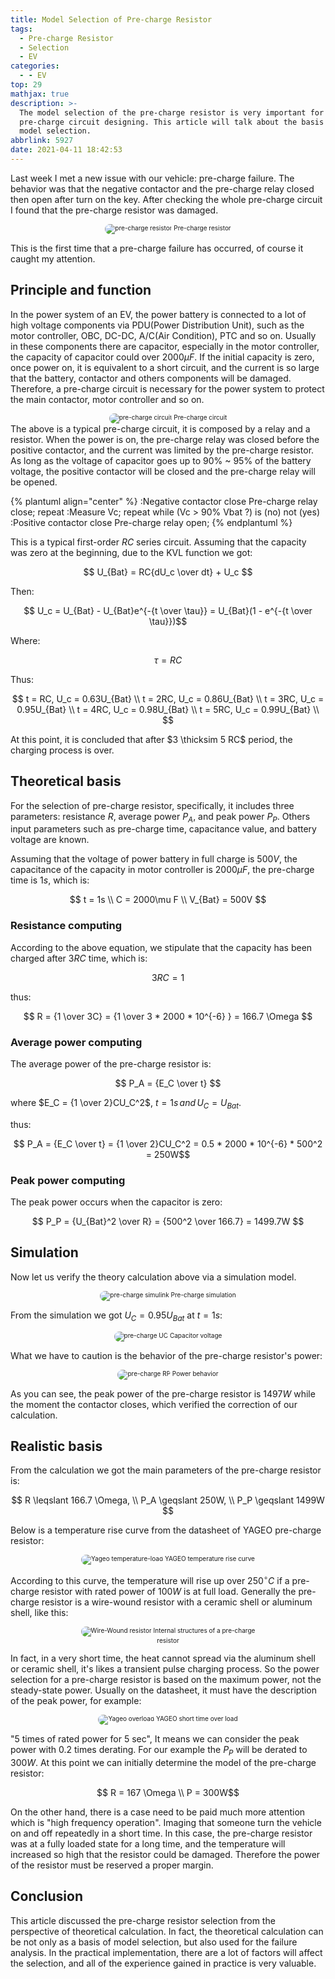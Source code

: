 ```yaml
---
title: Model Selection of Pre-charge Resistor
tags:
  - Pre-charge Resistor
  - Selection
  - EV
categories:
  - - EV
top: 29
mathjax: true
description: >-
  The model selection of the pre-charge resistor is very important for the
  pre-charge circuit designing. This article will talk about the basis for the
  model selection.
abbrlink: 5927
date: 2021-04-11 18:42:53
---
```


<style>
  .box {width:60%; text-align:center; font-size:10px; margin:0 auto;}
  .box img {border-radius: 10px;}
</style>

Last week I met a new issue with our vehicle: pre-charge failure. The behavior was that the negative contactor and the pre-charge relay closed then open after turn on the key. After checking the whole pre-charge circuit I found that the pre-charge resistor was damaged. 

<div class="box">
  <img src="https://raw.githubusercontent.com/CarloHan/pic-blog/master/pictures/20210415163027.png" alt="pre-charge resistor" />
  Pre-charge resistor
</div>

This is the first time that a pre-charge failure has occurred, of course it caught my attention.

## Principle and function

In the power system of an EV, the power battery is connected to a lot of high voltage components via PDU(Power Distribution Unit), such as the motor controller, OBC, DC-DC, A/C(Air Condition), PTC and so on. Usually in these components there are capacitor, especially in the motor controller, the capacity of capacitor could over $2000\mu F$. If the initial capacity is zero, once power on, it is equivalent to a short circuit, and the current is so large that the battery, contactor and others components will be damaged. Therefore, a pre-charge circuit is necessary for the power system to protect the main contactor, motor controller and so on.
<div class="box">
  <img src="https://raw.githubusercontent.com/CarloHan/pic-blog/master/pictures/precharge%20circuit_new.jpg" alt="pre-charge circuit" />
  Pre-charge circuit
</div>
The above is a typical pre-charge circuit, it is composed by a relay and a resistor. When the power is on, the pre-charge relay was closed before the positive contactor, and the current was limited by the pre-charge resistor. As long as the voltage of capacitor goes up to 90% ~ 95% of the battery voltage, the positive contactor will be closed and the pre-charge relay will be opened. <br/>

{% plantuml align="center" %}
:Negative contactor close
Pre-charge relay close;
repeat :Measure Vc;
repeat while (Vc > 90% Vbat ?) is (no) not (yes)
:Positive contactor close
Pre-charge relay open;
{% endplantuml %}

This is a typical first-order $RC$ series circuit. Assuming that the capacity was zero at the beginning, due to the KVL function we got:

$$ U_{Bat} = RC{dU_c \over dt} + U_c $$

Then:

$$ U_c = U_{Bat} - U_{Bat}e^{-{t \over \tau}} = U_{Bat}(1 - e^{-{t \over \tau}})$$

Where:

$$ \tau = RC $$

Thus:

$$
t = RC, U_c = 0.63U_{Bat} \\
t = 2RC, U_c = 0.86U_{Bat} \\
t = 3RC, U_c = 0.95U_{Bat} \\
t = 4RC, U_c = 0.98U_{Bat} \\
t = 5RC, U_c = 0.99U_{Bat} \\
$$

At this point, it is concluded that after $3 \thicksim 5 RC$ period, the charging process is over.

## Theoretical basis

For the selection of pre-charge resistor, specifically, it includes three parameters: resistance $R$, average power $P_A$, and peak power $P_P$. Others input parameters such as pre-charge time, capacitance value, and battery voltage are known.

Assuming that the voltage of power battery in full charge is $500V$, the capacitance of the capacity in motor controller is $2000\mu F$, the pre-charge time is $1s$, which is:

$$
t = 1s \\
C = 2000\mu F \\
V_{Bat} = 500V
$$

### Resistance computing

According to the above equation, we stipulate that the capacity has been charged after $3RC$ time, which is:

$$ 3RC = 1 $$

thus:

$$ R = {1 \over 3C} = {1 \over 3 * 2000 * 10^{-6} } = 166.7 \Omega $$

### Average power computing

The average power of the pre-charge resistor is:

$$ P_A = {E_C \over t} $$

where $E_C = {1 \over 2}CU_C^2$, $t = 1s \, and \, U_C = U_{Bat}$.

thus:

$$ P_A =  {E_C \over t} = {1 \over 2}CU_C^2 = 0.5 * 2000 * 10^{-6} * 500^2 = 250W$$

### Peak power computing

The peak power occurs when the capacitor is zero:

$$ P_P = {U_{Bat}^2 \over R} = {500^2 \over 166.7} = 1499.7W $$

## Simulation

Now let us verify the theory calculation above via a simulation model.

<div class="box">
  <img src="https://raw.githubusercontent.com/CarloHan/pic-blog/master/pictures/20210419181035.jpg" alt="pre-charge simulink" />
  Pre-charge simulation
</div>

From the simulation we got $U_C = 0.95U_{Bat}$ at $t = 1s$:

<div class="box">
  <img src="https://raw.githubusercontent.com/CarloHan/pic-blog/master/pictures/20210419181727.jpg" alt="pre-charge UC" />
  Capacitor voltage
</div>

What we have to caution is the behavior of the pre-charge resistor's power:

<div class="box">
  <img src="https://raw.githubusercontent.com/CarloHan/pic-blog/master/pictures/20210419182614.jpg" alt="pre-charge RP" />
  Power behavior
</div>

As you can see, the peak power of the pre-charge resistor is $1497W$ while the moment the contactor closes, which verified the correction of our calculation.

## Realistic basis

From the calculation we got the main parameters of the pre-charge resistor is:

$$ R \leqslant 166.7 \Omega, \\ P_A \geqslant 250W, \\ P_P \geqslant 1499W $$

Below is a temperature rise curve from the datasheet of YAGEO pre-charge resistor:

<div class="box">
  <img src="https://raw.githubusercontent.com/CarloHan/pic-blog/master/pictures/20210419231933.jpg" alt="Yageo temperature-load" />
  YAGEO temperature rise curve
</div>

According to this curve, the temperature will rise up over $250^\circ C$ if a pre-charge resistor with rated power of $100W$ is at full load. Generally the pre-charge resistor is a wire-wound resistor with a ceramic shell or aluminum shell, like this:

<div class="box">
  <img src="https://raw.githubusercontent.com/CarloHan/pic-blog/master/pictures/20210421221101.jpeg" alt="Wire-Wound resistor" />
  Internal structures of a pre-charge resistor
</div>

In fact, in a very short time, the heat cannot spread via the aluminum shell or ceramic shell, it's likes a transient pulse charging process. So the power selection for a pre-charge resistor is based on the maximum power, not the steady-state power. Usually on the datasheet, it must have the description of the peak power, for example:

<div class="box">
  <img src="https://raw.githubusercontent.com/CarloHan/pic-blog/master/pictures/20210419232337.jpg" alt="Yageo overload" />
  YAGEO short time over load
</div>

"5 times of rated power for 5 sec", It means we can consider the peak power with 0.2 times derating. For our example the $P_P$ will be derated to $300W$. At this point we can initially determine the model of the pre-charge resistor:

$$ R = 167 \Omega \\ P = 300W$$

On the other hand, there is a case need to be paid much more attention which is "high frequency operation". Imaging that someone turn the vehicle on and off repeatedly in a short time. In this case, the pre-charge resistor was at a fully loaded state for a long time, and the temperature will increased so high that the resistor could be damaged. Therefore the power of the resistor must be reserved a proper margin.

## Conclusion

This article discussed the pre-charge resistor selection from the perspective of theoretical calculation. In fact, the theoretical calculation can be not only as a basis of model selection, but also used for the failure analysis. In the practical implementation, there are a lot of factors will affect the selection, and all of the experience gained in practice is very valuable.
